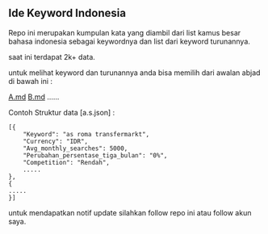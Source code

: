 ## Ide Keyword Indonesia

Repo ini merupakan kumpulan kata yang diambil dari list kamus besar bahasa indonesia sebagai keywordnya dan list dari keyword turunannya.

saat ini terdapat 2k+ data.

untuk melihat keyword dan turunannya anda bisa memilih dari awalan abjad di bawah ini :

[A.md](https://github.com/rahadiana/ide_keyword_indonesia/blob/main/abjad/A.md)
[B.md](#)
......

Contoh Struktur data [a.s.json] :

    [{
        "Keyword": "as roma transfermarkt",
        "Currency": "IDR",
        "Avg_monthly_searches": 5000,
        "Perubahan_persentase_tiga_bulan": "0%",
        "Competition": "Rendah",
        .....
    },
    {
    .....
    }]
    
untuk mendapatkan notif update silahkan follow repo ini atau follow akun saya.